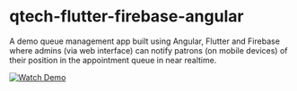 # qtech-flutter-firebase-angular

A demo queue management app built using Angular, Flutter and Firebase where admins (via web interface) can notify patrons (on mobile devices) of their 
position in the appointment queue in near realtime. 

[![Watch Demo](https://img.youtube.com/vi/RZ6vnLXtIcY/hqdefault.jpg)](https://youtu.be/RZ6vnLXtIcY)
